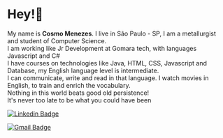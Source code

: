 
# Hey!👋

My name is **Cosmo Menezes**. I live in São Paulo - SP, I am a metallurgist and student of Computer Science. <br>I am working like Jr Development at Gomara tech, with languages Javascript and C#<br>
I have courses on technologies like Java, HTML, CSS, Javascript and Database, my English language level is intermediate.<br> I can communicate, write and read in that language. I watch movies in English, to train and enrich the vocabulary.<br>
Nothing in this world beats good old persistence!<br>
It's never too late to be what you could have been

[![Linkedin Badge](https://img.shields.io/badge/-Cosmo%20Menezes-0a66c2?style=flat-square&logo=Linkedin&logoColor=white&link=https://www.linkedin.com/in/cosmo-menezes-421658114/)](https://www.linkedin.com/in/cosmo-menezes-421658114/) 

[![Gmail Badge](https://img.shields.io/badge/-cosmo.souza28@gmail.com-6633cc?style=flat-square&logo=Gmail&logoColor=white&link=mailto:cosmo.souza28@@gmail.com)](mailto:cosmo.souza28@@gmail.com)

